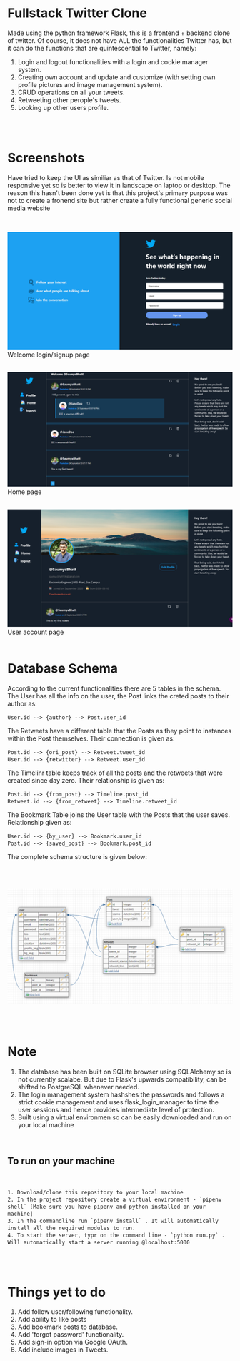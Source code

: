 # Fullstack Twitter Clone

Made using the python framework Flask, this is a frontend + backend clone of twitter. Of course, it does not have ALL the functionalities Twitter has, but it can do the functions that are quintescential to Twitter, namely:

1. Login and logout functionalities with a login and cookie manager system.
2. Creating own account and update and customize (with setting own profile pictures and image management system).
3. CRUD operations on all your tweets.
4. Retweeting other perople's tweets.
5. Looking up other users profile.

<br><br>

# Screenshots

Have tried to keep the UI as similiar as that of Twitter. Is not mobile responsive yet so is better to view it in landscape on laptop or desktop. The reason this hasn't been done yet is that this project's primary purpose was not to create a fronend site but rather create a fully functional generic social media website

<br>

![login page](Extra/Images/login_page.png)
Welcome login/signup page
<br><br>

![home page](Extra/Images/home_page.png)
Home page
<br><br>

![user page](Extra/Images/user_page.png)
User account page
<br><br>

# Database Schema

According to the current functionalities there are 5 tables in the schema. The User has all the info on the user, the Post links the creted posts to their author as: <br>

    User.id --> {author} --> Post.user_id

The Retweets have a different table that the Posts as they point to instances within the Post themselves. Their connection is given as: <br>

    Post.id --> {ori_post} --> Retweet.tweet_id
    User.id --> {retwitter} --> Retweet.user_id

The Timelinr table keeps track of all the posts and the retweets that were created since day zero. Their relationship is given as: <br>

    Post.id --> {from_post} --> Timeline.post_id
    Retweet.id --> {from_retweet} --> Timeline.retweet_id

The Bookmark Table joins the User table with the Posts that the user saves. Relationship given as: <br>

    User.id --> {by_user} --> Bookmark.user_id
    Post.id --> {saved_post} --> Bookmark.post_id

The complete schema structure is given below:

<br><br>

![Database Schema](Extra/Images/database_schema.png)

<br><br>

# Note

1. The database has been built on SQLite browser using SQLAlchemy so is not currently scalabe. But due to Flask's upwards compatibility, can be shifted to PostgreSQL whenever needed.
2. The login management system hashshes the passwords and follows a strict cookie management and uses flask_login_manager to time the user sessions and hence provides intermediate level of protection.
3. Built using a virtual environmen so can be easily downloaded and run on your local machine

<br>

## To run on your machine

<br>

    1. Download/clone this repository to your local machine
    2. In the project repository create a virtual environment - `pipenv shell` [Make sure you have pipenv and python installed on your machine]
    3. In the commandline run `pipenv install` . It will automatically install all the required modules to run.
    4. To start the server, typr on the command line - `python run.py` . Will automatically start a server running @localhost:5000

<br><br>

# Things yet to do

1. Add follow user/following functionality.
2. Add ability to like posts
3. Add bookmark posts to database.
4. Add 'forgot password' functionality.
5. Add sign-in option via Google OAuth.
6. Add include images in Tweets.
